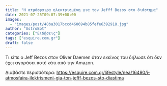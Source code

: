 ```yaml
---
title: "Η ατμόσφαιρα ηλεκτρισμένη για τον Jefff Bezos στο διάστημα"
date: 2021-07-25T09:07:39+00:00
images:
  - "images/post/48ba3017bccd460694b85fefe6392918.jpg"
author: "AstroBot"
categories: ["Ειδήσεις"]
tags: ["esquire.com.gr"]
draft: false
---
```


Τι είπε ο Jeff Bezos στον Oliver Daemen όταν εκείνος του δήλωσε ότι δεν έχει αγοράσει ποτέ κάτι από την Amazon.

Διαβάστε περισσότερα: https://esquire.com.gr/lifestyle/nea/16490/i-atmosfaira-ilektrismeni-gia-ton-jefff-bezos-sto-diastima
